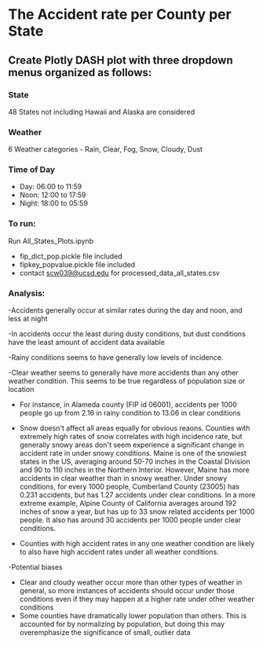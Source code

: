 # The Accident rate per County per State
## Create Plotly DASH plot with three dropdown menus organized as follows:  

### State 
48 States not including Hawaii and Alaska are considered  
### Weather  
6 Weather categories - Rain, Clear, Fog, Snow, Cloudy, Dust
### Time of Day  
- Day: 06:00 to 11:59
- Noon: 12:00 to 17:59
- Night: 18:00 to 05:59

### To run:  
Run All_States_Plots.ipynb  
- fip_dict_pop.pickle file included  
- fipkey_popvalue.pickle file included  
- contact scw039@ucsd.edu for processed_data_all_states.csv

### Analysis:
-Accidents generally occur at similar rates during the day and noon, and less at night

-In accidents occur the least during dusty conditions, but dust conditions have the least amount of accident data available

-Rainy conditions seems to have generally low levels of incidence. 

-Clear weather seems to generally have more accidents than any other weather condition. This seems to be true regardless of population size or location
  - For instance, in Alameda county (FIP id 06001), accidents per 1000 people go up from 2.16 in rainy condition to 13.06 in clear conditions

- Snow doesn't affect all areas equally for obvious reaons. Counties with extremely high rates of snow correlates with high incidence rate, but generally snowy areas don't seem experience a significant change in accident rate in under snowy conditions. Maine is one of the snowiest states in the US, averaging around 50-70 inches in the Coastal Division and 90 to 110 inches in the Northern Interior. However, Maine has more accidents in clear weather than in snowy weather. Under snowy conditions, for every 1000 people, Cumberland County (23005) has 0.231 accidents, but has 1.27 accidents under clear conditions. In a more extreme example, Alpine County of California averages around 192 inches of snow a year, but has up to 33 snow related accidents per 1000 people. It also has around 30 accidents per 1000 people under clear conditions.

- Counties with high accident rates in any one weather condition are likely to also have high accident rates under all weather conditions.


-Potential biases
  - Clear and cloudy weather occur more than other types of weather in general, so more instances of accidents should occur under those conditions even if they may happen at a higher rate under other weather conditions
  - Some counties have dramatically lower population than others. This is accounted for by normalizing by population, but doing this may overemphasize the significance of small, outlier data

